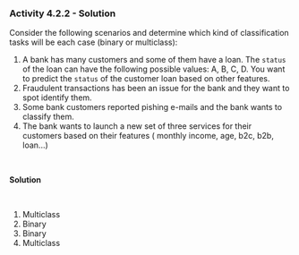 ### Activity 4.2.2 - Solution

Consider the following scenarios and determine which kind of classification tasks will be each case (binary or multiclass):

1. A bank has many customers and some of them have a loan. The `status` of the loan can have the following possible values: A, B, C, D.
You want to predict the `status` of the customer loan based on other features. 
2. Fraudulent transactions has been an issue for the bank and they want to spot identify them. 
3. Some bank customers reported pishing e-mails and the bank wants to classify them.
4. The bank wants to launch a new set of three services for their customers based on their features ( monthly income, age, b2c, b2b, loan...)

<br>

**Solution**

<br>

1. Multiclass
2. Binary 
3. Binary
4. Multiclass
